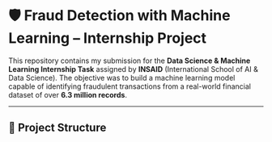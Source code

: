 # 🛡️ Fraud Detection with Machine Learning – Internship Project

This repository contains my submission for the **Data Science & Machine Learning Internship Task** assigned by **INSAID** (International School of AI & Data Science). The objective was to build a machine learning model capable of identifying fraudulent transactions from a real-world financial dataset of over **6.3 million records**.

---

## 📁 Project Structure

